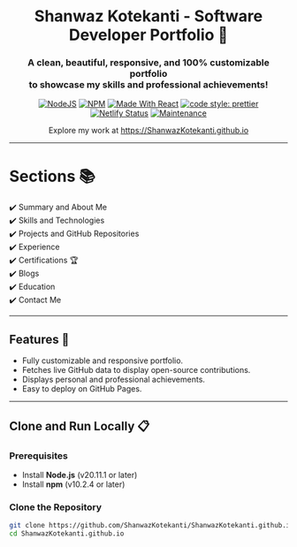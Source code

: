 <h1 align="center"> Shanwaz Kotekanti - Software Developer Portfolio 🚀 </h1> 
<h3 align="center"> A clean, beautiful, responsive, and 100% customizable portfolio <br /> to showcase my skills and professional achievements! </h3>

<p align="center">
  <a href="https://nodejs.org/en/blog/release/v20.11.1"><img alt="NodeJS" src="https://img.shields.io/badge/node-20.11.1-important?style=flat-square" /></a>
  <a href="https://www.npmjs.com/package/npm/v/10.2.4"><img alt="NPM" src="https://img.shields.io/badge/npm-10.2.4-blueviolet?style=flat-square" /></a>
  <a href="https://reactjs.org/"><img alt="Made With React" src="https://img.shields.io/badge/made%20with-react-61DAFB?style=flat-square" /></a>
  <a href="https://github.com/prettier/prettier"><img alt="code style: prettier" src="https://img.shields.io/badge/code_style-prettier-ff69b4.svg?style=flat-square?style=flat-square" /></a>
  <br/>
  <a href="https://app.netlify.com/sites/shanwazportfolio/deploys"><img alt="Netlify Status" src="https://api.netlify.com/api/v1/badges/abf59f82-3251-4040-b24c-949b86691642/deploy-status?style=flat-square" /></a>
  <a href="https://github.com/ShanwazKotekanti/ShanwazKotekanti.github.io/commits/main"><img alt="Maintenance" src="https://img.shields.io/badge/maintained-yes-green.svg?style=flat-square" /></a>
</p>
<p align="center">Explore my work at <a href="https://ShanwazKotekanti.github.io" target="_blank">https://ShanwazKotekanti.github.io</a></p>

---

# Sections 📚

✔️ Summary and About Me\
✔️ Skills and Technologies\
✔️ Projects and GitHub Repositories\
✔️ Experience\
✔️ Certifications 🏆\
✔️ Blogs\
✔️ Education\
✔️ Contact Me

---

## Features 🌟

- Fully customizable and responsive portfolio.
- Fetches live GitHub data to display open-source contributions.
- Displays personal and professional achievements.
- Easy to deploy on GitHub Pages.

---

## Clone and Run Locally 📋

### Prerequisites

- Install **Node.js** (v20.11.1 or later)
- Install **npm** (v10.2.4 or later)

### Clone the Repository

```bash
git clone https://github.com/ShanwazKotekanti/ShanwazKotekanti.github.io.git
cd ShanwazKotekanti.github.io
```
